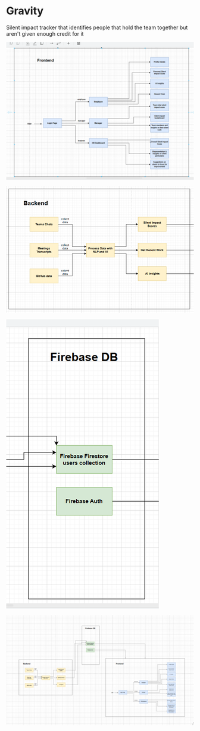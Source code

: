 # Gravity
Silent impact tracker that identifies people that hold the team together but aren't given enough credit for it

![Frontend](image.png)

![Backend](image-1.png)

![Firebase DB](image-2.png)

![Gravity App](image-3.png)